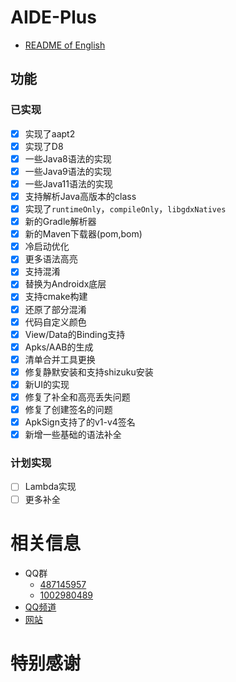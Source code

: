 
# AIDE-Plus

- [README of English](README.md)


## 功能

### 已实现
- [x] 实现了aapt2
- [x] 实现了D8
- [x] 一些Java8语法的实现
- [x] 一些Java9语法的实现
- [x] 一些Java11语法的实现
- [x] 支持解析Java高版本的class
- [x] 实现了`runtimeOnly`，`compileOnly`，`libgdxNatives`
- [x] 新的Gradle解析器
- [x] 新的Maven下载器(pom,bom)
- [x] 冷启动优化
- [x] 更多语法高亮
- [x] 支持混淆
- [x] 替换为Androidx底层
- [x] 支持cmake构建
- [x] 还原了部分混淆
- [x] 代码自定义颜色
- [x] View/Data的Binding支持
- [x] Apks/AAB的生成
- [x] 清单合并工具更换
- [x] 修复静默安装和支持shizuku安装
- [x] 新UI的实现
- [x] 修复了补全和高亮丢失问题
- [x] 修复了创建签名的问题
- [x] ApkSign支持了的v1-v4签名
- [x] 新增一些基础的语法补全

### 计划实现
- [ ] Lambda实现
- [ ] 更多补全

# 相关信息
- QQ群
  * [487145957](https://qm.qq.com/q/W0WJq5qne2)
  * [1002980489](https://qm.qq.com/q/W0WJq5qne2) 
- [QQ频道](https://pd.qq.com/s/auq589py2)
- [网站](https://plus.androidide.com)

# 特别感谢


